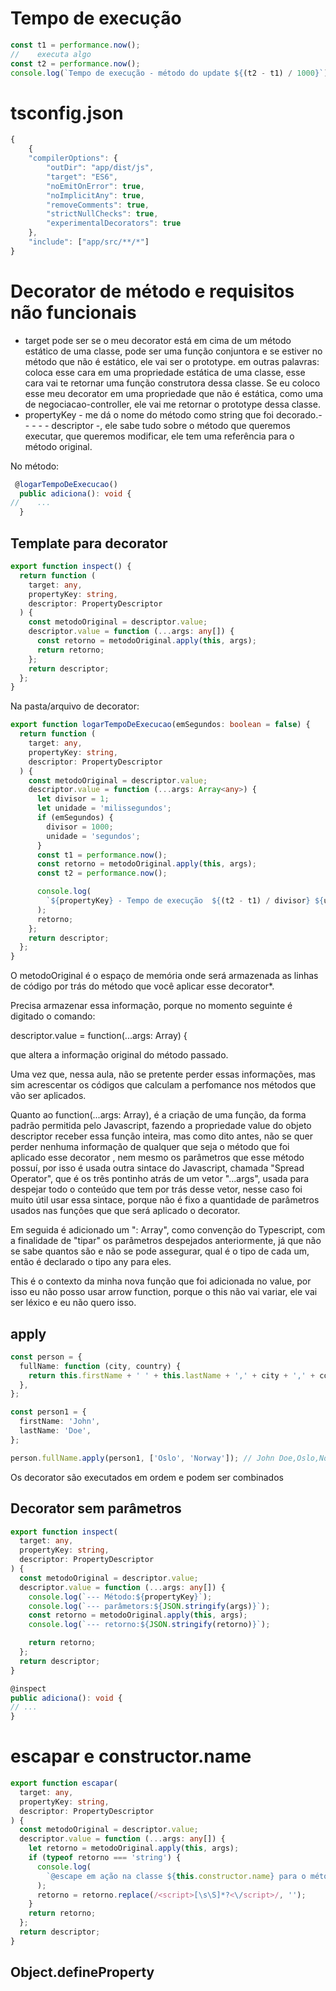 # Tempo de execução

```ts
const t1 = performance.now();
//    executa algo
const t2 = performance.now();
console.log(`Tempo de execução - método do update ${(t2 - t1) / 1000}`);
```

# tsconfig.json

```ts
{
    {
    "compilerOptions": {
        "outDir": "app/dist/js",
        "target": "ES6",
        "noEmitOnError": true,
        "noImplicitAny": true,
        "removeComments": true,
        "strictNullChecks": true,
        "experimentalDecorators": true
    },
    "include": ["app/src/**/*"]
}
```

# Decorator de método e requisitos não funcionais

- target pode ser se o meu decorator está em cima de um método estático de uma classe, pode ser uma função conjuntora e se estiver no método que não é estático, ele vai ser o prototype. em outras palavras: coloca esse cara em uma propriedade estática de uma classe, esse cara vai te retornar uma função construtora dessa classe. Se eu coloco esse meu decorator em uma propriedade que não é estática, como uma de negociacao-controller, ele vai me retornar o prototype dessa classe.
- propertyKey - me dá o nome do método como string que foi decorado.- - - - - descriptor -, ele sabe tudo sobre o método que queremos executar, que queremos modificar, ele tem uma referência para o método original.

No método:

```ts
 @logarTempoDeExecucao()
  public adiciona(): void {
//    ...
  }

```

## Template para decorator

```ts
export function inspect() {
  return function (
    target: any,
    propertyKey: string,
    descriptor: PropertyDescriptor
  ) {
    const metodoOriginal = descriptor.value;
    descriptor.value = function (...args: any[]) {
      const retorno = metodoOriginal.apply(this, args);
      return retorno;
    };
    return descriptor;
  };
}
```

Na pasta/arquivo de decorator:

```ts
export function logarTempoDeExecucao(emSegundos: boolean = false) {
  return function (
    target: any,
    propertyKey: string,
    descriptor: PropertyDescriptor
  ) {
    const metodoOriginal = descriptor.value;
    descriptor.value = function (...args: Array<any>) {
      let divisor = 1;
      let unidade = 'milissegundos';
      if (emSegundos) {
        divisor = 1000;
        unidade = 'segundos';
      }
      const t1 = performance.now();
      const retorno = metodoOriginal.apply(this, args);
      const t2 = performance.now();

      console.log(
        `${propertyKey} - Tempo de execução  ${(t2 - t1) / divisor} ${unidade};`
      );
      retorno;
    };
    return descriptor;
  };
}
```

O metodoOriginal é o espaço de memória onde será armazenada as linhas de código por trás do método que você aplicar esse decorator\*.

Precisa armazenar essa informação, porque no momento seguinte é digitado o comando:

descriptor.value = function(...args: Array<any>) {

que altera a informação original do método passado.

Uma vez que, nessa aula, não se pretente perder essas informações, mas sim acrescentar os códigos que calculam a perfomance nos métodos que vão ser aplicados.

Quanto ao function(...args: Array<any>), é a criação de uma função, da forma padrão permitida pelo Javascript, fazendo a propriedade value do objeto descriptor receber essa função inteira, mas como dito antes, não se quer perder nenhuma informação de qualquer que seja o método que foi aplicado esse decorator , nem mesmo os parâmetros que esse método possuí, por isso é usada outra sintace do Javascript, chamada "Spread Operator", que é os três pontinho atrás de um vetor "...args", usada para despejar todo o conteúdo que tem por trás desse vetor, nesse caso foi muito útil usar essa sintace, porque não é fixo a quantidade de parâmetros usados nas funções que que será aplicado o decorator.

Em seguida é adicionado um ": Array<any>", como convenção do Typescript, com a finalidade de "tipar" os parâmetros despejados anteriormente, já que não se sabe quantos são e não se pode assegurar, qual é o tipo de cada um, então é declarado o tipo any para eles.

This é o contexto da minha nova função que foi adicionada no value, por isso eu não posso usar arrow function, porque o this não vai variar, ele vai ser léxico e eu não quero isso.

## apply

```ts
const person = {
  fullName: function (city, country) {
    return this.firstName + ' ' + this.lastName + ',' + city + ',' + country;
  },
};

const person1 = {
  firstName: 'John',
  lastName: 'Doe',
};

person.fullName.apply(person1, ['Oslo', 'Norway']); // John Doe,Oslo,Norway
```

Os decorator são executados em ordem e podem ser combinados

## Decorator sem parâmetros

```ts
export function inspect(
  target: any,
  propertyKey: string,
  descriptor: PropertyDescriptor
) {
  const metodoOriginal = descriptor.value;
  descriptor.value = function (...args: any[]) {
    console.log(`--- Método:${propertyKey}`);
    console.log(`--- parâmetors:${JSON.stringify(args)}`);
    const retorno = metodoOriginal.apply(this, args);
    console.log(`--- retorno:${JSON.stringify(retorno)}`);

    return retorno;
  };
  return descriptor;
}
```

```ts
@inspect
public adiciona(): void {
// ...
}
```
# escapar e constructor.name

~~~ts
export function escapar(
  target: any,
  propertyKey: string,
  descriptor: PropertyDescriptor
) {
  const metodoOriginal = descriptor.value;
  descriptor.value = function (...args: any[]) {
    let retorno = metodoOriginal.apply(this, args);
    if (typeof retorno === 'string') {
      console.log(
        `@escape em ação na classe ${this.constructor.name} para o método ${propertyKey}`
      );
      retorno = retorno.replace(/<script>[\s\S]*?<\/script>/, '');
    }
    return retorno;
  };
  return descriptor;
}
~~~

## Object.defineProperty